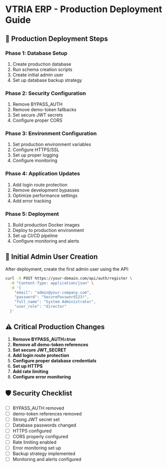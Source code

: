 # VTRIA ERP - Production Deployment Guide

## 🚀 Production Deployment Steps

### Phase 1: Database Setup
1. Create production database
2. Run schema creation scripts
3. Create initial admin user
4. Set up database backup strategy

### Phase 2: Security Configuration
1. Remove BYPASS_AUTH
2. Remove demo-token fallbacks
3. Set secure JWT secrets
4. Configure proper CORS

### Phase 3: Environment Configuration
1. Set production environment variables
2. Configure HTTPS/SSL
3. Set up proper logging
4. Configure monitoring

### Phase 4: Application Updates
1. Add login route protection
2. Remove development bypasses
3. Optimize performance settings
4. Add error tracking

### Phase 5: Deployment
1. Build production Docker images
2. Deploy to production environment
3. Set up CI/CD pipeline
4. Configure monitoring and alerts

## 🔑 Initial Admin User Creation

After deployment, create the first admin user using the API:

```bash
curl -X POST https://your-domain.com/api/auth/register \
  -H "Content-Type: application/json" \
  -d '{
    "email": "admin@your-company.com",
    "password": "SecurePassword123!",
    "full_name": "System Administrator",
    "user_role": "director"
  }'
```

## ⚠️ Critical Production Changes

1. **Remove BYPASS_AUTH=true**
2. **Remove all demo-token references**
3. **Set secure JWT_SECRET**
4. **Add login route protection**
5. **Configure proper database credentials**
6. **Set up HTTPS**
7. **Add rate limiting**
8. **Configure error monitoring**

## 🛡️ Security Checklist

- [ ] BYPASS_AUTH removed
- [ ] demo-token references removed
- [ ] Strong JWT secret set
- [ ] Database passwords changed
- [ ] HTTPS configured
- [ ] CORS properly configured
- [ ] Rate limiting enabled
- [ ] Error monitoring set up
- [ ] Backup strategy implemented
- [ ] Monitoring and alerts configured